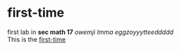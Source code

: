 # first-time
first lab in **sec math 17** *owemji Imma eggzoyyytteeddddd*                                                             
This is the [first-time](https://www.example.com)
